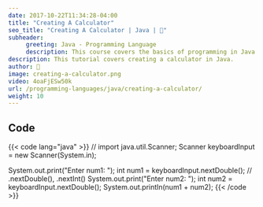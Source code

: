 ```yaml
---
date: 2017-10-22T11:34:28-04:00
title: "Creating A Calculator"
seo_title: "Creating A Calculator | Java | 🦒"
subheader:
     greeting: Java - Programming Language
     description: This course covers the basics of programming in Java. Work your way through the videos/articles and I'll teach you everything you need to know to start your programming journey!
description: This tutorial covers creating a calculator in Java.
author: 🦒
image: creating-a-calculator.png
video: 4oaFjESw50k
url: /programming-languages/java/creating-a-calculator/
weight: 10
---
```


## Code

{{< code lang="java" >}}
// import java.util.Scanner;
Scanner keyboardInput = new Scanner(System.in);

System.out.print("Enter num1: ");
int num1 = keyboardInput.nextDouble(); // .nextDouble(), .nextInt()
System.out.print("Enter num2: ");
int num2 = keyboardInput.nextDouble();
System.out.println(num1 + num2);
{{< /code >}}
